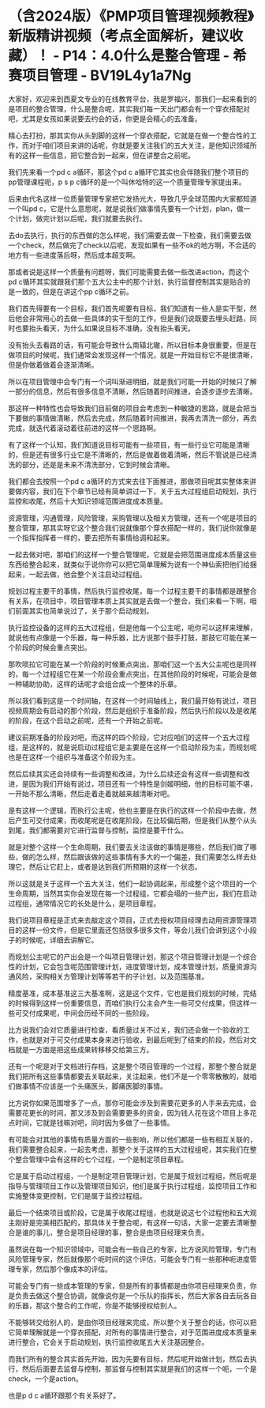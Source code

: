 # （含2024版）《PMP项目管理视频教程》新版精讲视频（考点全面解析，建议收藏）！ - P14：4.0什么是整合管理 - 希赛项目管理 - BV19L4y1a7Ng

大家好，欢迎来到西夏文专业的在线教育平台，我是罗福兴，那我们一起来看到的是项目的整合管理，什么是整合呢，其实我们每一天出门都会有一个穿衣搭配对吧，尤其是女孩如果说要去约会的话，你更是会精心的去准备。

精心去打扮，那其实你从头到脚的这样一个穿衣搭配，它就是在做一个整合性的工作，而对于咱们项目来讲的话呢，你就是要关注我们的五大关注，是他知识领域所有的这样一些信息，把它整合到一起来，但在讲整合之前呢。

我们先来看一个pd c a循环，那这个pd c a循环它其实也会伴随我们整个项目的pp管理课程呃，p s p c循环的是一个叫休哈特的这一个质量管理专家提出来。

后来由代名这样一位质量管理专家把它发扬光大，导致几乎全球范围内大家都知道一个叫pd c，它是什么意思呢，就是说我们做事情先要有一个计划，plan，做一个计划，做完计划以后呢，我们就要去执行。

去do去执行，执行的东西做的怎么样呢，我们需要去做一下检查，我们需要去做一个check，然后做完了check以后呢，发现如果有一些不ok的地方啊，不合适的地方有一些进度落后呀，然后成本超支啊。

那或者说是这样一个质量有问题呀，我们可能需要去做一些改进action，而这个pd c循环其实就跟我们那个五大公主中的那个计划，执行监督控制其实是贴合的是一致的，但是在讲这个pp c循环之前。

我们首先得要有一个目标，我们首先呢要有目标，我们知道有一些人是实干型，然后他会非常用心的去做一些具体的实干型的工作，但是我们说既要去埋头赶路，同时也要抬头看天，为什么如果说目标不准确，没有抬头看天。

没有抬头去看路的话，有可能会导致什么南辕北辙，所以目标本身很重要，但是在做项目的时候呢，我们通常会发现这样一个情况，就是一开始目标它不是很清晰，但是你做着做着会逐渐清晰。

所以在项目管理中会专门有一个词叫渐进明细，就是我们可能一开始的时候只了解一部分的信息，然后有很多信息不清晰，然后随着时间推进，会逐步逐步去清晰。

那这样一种特性也会导致我们目前做的项目会考虑到一种敏捷的思路，就是会把当下要做的事情做清晰，然后去完成，然后随着时间推进，我再去清洗一部分，再去完成，就迭代着滚动着往前进的这样一个思路啊。

有了这样一个认知，我们知道说目标可能有一些项目，有一些行业它可能是清晰的，但是还有很多行业它是不清晰的，然后是做着做着清晰，然后不管说是已经清洗的部分，还是是未来不清洗部分，它到时候会清晰。

我们都会去按照一个pd c a循环的方式来去往下面推进，那做项目呢其实整体来讲要做内容，我们在下个章节已经有简单讲过一下，关于五大过程组启动规划，执行监控和收尾，然后十大知识领域范围进度成本质量。

资源管理，沟通管理，风险管理，采购管理以及相关方管理，还有一个呢是项目的整合管理，那其实呀它这个整合我们说就像那个穿衣搭配一样的，我们说你就像是一个指挥指挥者一样的，要去把所有事情给调和起来。

一起去做对吧，那咱们的这样一个整合管理呢，它就是会把范围进度成本质量这些东西给整合起来，就类似于说你你可以把它简单理解为说有一个神仙索把他们给捆起来，一起去做，他会整个关注启动过程组。

规划过程主要干的事情，然后执行监控收尾，每一个过程主要干的事情都是跟整合有关系，在项目中，项目管理本质上其实就是去做一个整合，我们来看一下啊，咱们前面其实也简单说过了，关于那个启动规划。

执行监控设备的这样的五大过程组，但是他每一个公主呢，呃你可以这样来理解，就说他有点像是一个乐器，每一种乐器，比方说那个鼓手打鼓，那鼓它可能在某一个阶段的时候会重点突出。

那吹唢拉它可能在某一个阶段的时候重点突出，那咱们这一个五大公主呢也是同样的，每一个过程组它在某一个阶段会重点突出，在其他阶段的时候呢，可能会是做一种辅助协助，这样的话呢才会组合成一个整体的乐章。

所以我们看到这是一个时间轴，在这样一个时间轴线上，我们最开始有说过，项目视频周期会有启动的那个阶段，然后是组织于准备阶段，然后执行阶段以及是收尾的阶段，在这个启动之前呢，还有一个开始之前呢。

建议前期准备的阶段对吧，而这样的四个阶段，它对应咱们的这样一个五大过程组，是这样的，就是说启动过程组它是主要是在这样一个启动阶段为主，而规划呢也是在这样一个组织与准备这个阶段为主。

然后后续其实还会持续有一些调整和改进，为什么后续还会有这样一些调整和改进，是因为我们开始有说过，项目还有一个特性是剑姬明细，他的目标可能不堪，一开始不那么清晰，然后走着走着就越来越清晰对吧。

是有这样一个逻辑，而执行公主呢，他也主要是在执行的这样一个阶段中去做，然后产生可交付成果，而收尾呢是在收尾阶段，在比较偏后期，但是我们从整个从头到尾，我们都需要对它进行监督与控制，监控是要干什么。

就是对整个这样一个生命周期，我们要去关注该做的事情是哪些，然后我们做了哪些，做的怎么样，然后跟该做的这些事情有多大的一个偏差，我们需要怎么样去处理它，然后让它赶上，或者是达到我们所预期的这样一个状态。

所以这就是关于这样一个五大关注，他们一起协调起来，形成整个这个项目的一个生命周期，当然其实你会发现在每一个过程组，它都会塌的一些产出，我们在启动过程组，通常情况它的长处是什么，是项目章程。

我们说项目章程是正式来去敲定这个项目，正式去授权项目经理去动用资源管理项目的这样一份文件，但是它里面还包括很多很多文件，等会儿我们会讲到这个小段子的时候呢，详细去讲解它。

而规划公主呢它的产出会是一个叫项目管理计划，那这个项目管理计划是一个综合性的计划，它会包含呢范围管理计划，进度管理计划，成本管理计划，质量资源沟通风险，采购相关方管理计划等等若干的子计划，以及范围基准。

精度基准，成本基准这三大基准啊，这是这个文件，它也是我们规划的时候，完结的时候得到这样一份重要信息，而咱们执行公主会产生一些可交付成果，但这样一些可交付成果呢，中间会历经不同的一些阶段。

比方说我们会对它质量进行检查，看质量过关不过关，我们还会做一个验收的工作，也就是对于可交付成果本身来进行验收，到最后呢到了结束的阶段，然后对文档就是一方面是把这些成果转移移交给第三方。

还有一个呢是对于文档进行存档，这是整个项目管理的一个过程，那整个整合就是我们把所有这些事情都要去关联起来，关注起来，他们不是一个零零散散的，就咱们做事情不应该是一个头痛医头，脚痛医脚的事情。

比方说你如果范围增多了一点，那你可能会涉及到需要花更多的人手来去完成，会需要花更长的时间，那又涉及到会需要更多的资金，因为钱人花在这个项目上多花点时间，它就是钱嘛对吧，同时因为多做了一些事情。

有可能会对其他的事情有质量方面的一些影响，所以他们都是一些有相互关联的，我们需要整合起来，一起去考虑，那整个关于这样的五大过程组呢，其实我们在整个整合管理中会有这样的七个过程，一个是制定项目章程。

它是属于启动过程组，一个是制定项目管理计划，它是属于规划过程组，然后呢是指导与管理项目工作以及管理项目知识，他们是属于执行过程组，监控项目工作和实施整体变更控制，它们是属于监控过程组。

最后一个结束项目或阶段，它是属于收尾过程组，也就是说这七个过程他和五大观主刚好是完美相匹配的，那具体关于整合呢，有这样一句话，大家一定要去清晰整合是谁的事儿，整合是项目经理的事，整合是由项目经理来负责。

虽然说在每一个知识领域中，可能会有一些自己的专家，比方说风险管理，专门有风险管理专家，然后就像那个呃时间的这个评估，可能会专门有一些那种呃进度管理专家，然后那个像成本的评估。

可能会专门有一些成本管理的专家，但是所有的事情都是由你项目经理来负责，你是负责去做这个整合协调，就像说你是一个乐队的指挥长，然后大家各自去玩各自的乐器，那这个整合的工作呢，你是不能够授权给别人。

不能够转交给别人的，是由你项目经理来完成，所以整个关于整合的话，你可以把它简单理解就是一个穿衣搭配，对所有的事情进行整合，对于范围进度成本质量来进行整合，它会关于启动规划，执行监控收尾五大关注基因整合。

而我们所有的整合其实首先开始，因为先要有目标，然后呢开始做计划，然后去执行，然后后面要去监督与控制，那监督与控制其实就是我们的这样一个呃，一个是check，一个是action。

也是p d c a循环跟那个有关系好了。